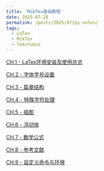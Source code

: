 ```yaml
---
title: 'MikTex基础教程'
date: 2025-07-28
permalink: /posts/2025/07/py-notes/
tags:
  - LaTex
  - MikTex
  - TeXstudio
---
```


[CH.1 - LaTex环境安装及使用总览](https://shangll.notion.site/Install-MiKTex-TeXnicCenter-for-the-beginner-c2198175c0344d0db7470b908387ea6b?source=copy_link
)

[CH.2 - 字体字号设置](https://shangll.notion.site/454b03fa23d24743911d5b6883257af1?source=copy_link)

[CH.3 - 篇章结构](https://shangll.notion.site/68598476b7864fe6ba1627c98c3cc9b5?source=copy_link)

[CH.4 - 特殊字符处理](https://shangll.notion.site/02dc95dfda1d42bcb2a93b9eacde60ac?source=copy_link)

[CH.5 - 插图](https://shangll.notion.site/445cc0c477b14cd4a04167adfeb4ac32?source=copy_link)

[CH.6 - 浮动体]()

[CH.7 - 数学公式]()

[CH.8 - 参考文献]()

[CH.9 - 自定义命令与环境]()
